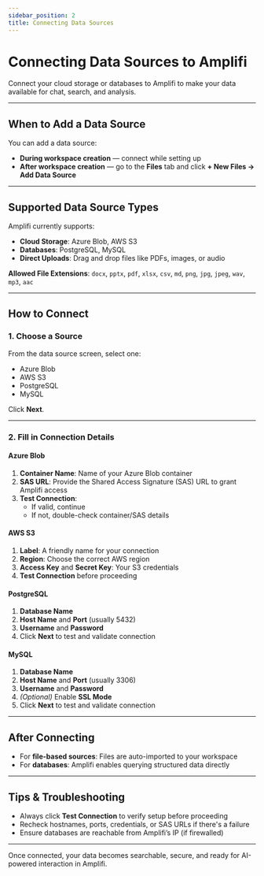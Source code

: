 ```yaml
---
sidebar_position: 2
title: Connecting Data Sources
---
```


# Connecting Data Sources to Amplifi

Connect your cloud storage or databases to Amplifi to make your data available for chat, search, and analysis.

---

## When to Add a Data Source

You can add a data source:

- **During workspace creation** — connect while setting up  
- **After workspace creation** — go to the **Files** tab and click **+ New Files → Add Data Source**

---

## Supported Data Source Types

Amplifi currently supports:

- **Cloud Storage**: Azure Blob, AWS S3  
- **Databases**: PostgreSQL, MySQL  
- **Direct Uploads**: Drag and drop files like PDFs, images, or audio  

**Allowed File Extensions**: `docx`, `pptx`, `pdf`, `xlsx`, `csv`, `md`, `png`, `jpg`, `jpeg`, `wav`, `mp3`, `aac`

---

## How to Connect

### 1. Choose a Source

From the data source screen, select one:

- Azure Blob  
- AWS S3  
- PostgreSQL  
- MySQL  

Click **Next**.

---

### 2. Fill in Connection Details

#### **Azure Blob**
1. **Container Name**: Name of your Azure Blob container  
2. **SAS URL**: Provide the Shared Access Signature (SAS) URL to grant Amplifi access  
3. **Test Connection**:  
   - If valid, continue  
   - If not, double-check container/SAS details  

#### **AWS S3**
1. **Label**: A friendly name for your connection  
2. **Region**: Choose the correct AWS region  
3. **Access Key** and **Secret Key**: Your S3 credentials  
4. **Test Connection** before proceeding

#### **PostgreSQL**
1. **Database Name**  
2. **Host Name** and **Port** (usually 5432)  
3. **Username** and **Password**  
4. Click **Next** to test and validate connection

#### **MySQL**
1. **Database Name**  
2. **Host Name** and **Port** (usually 3306)  
3. **Username** and **Password**  
4. *(Optional)* Enable **SSL Mode**  
5. Click **Next** to test and validate connection

---

## After Connecting

- For **file-based sources**: Files are auto-imported to your workspace  
- For **databases**: Amplifi enables querying structured data directly  

---

## Tips & Troubleshooting

- Always click **Test Connection** to verify setup before proceeding  
- Recheck hostnames, ports, credentials, or SAS URLs if there's a failure  
- Ensure databases are reachable from Amplifi’s IP (if firewalled)

---

Once connected, your data becomes searchable, secure, and ready for AI-powered interaction in Amplifi.
